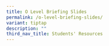 ```yaml
---
title: O Level Briefing Slides
permalink: /o-level-briefing-slides/
variant: tiptap
description: ""
third_nav_title: Students' Resources
---
```

